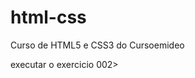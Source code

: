 # html-css
 Curso de HTML5 e CSS3 do Cursoemideo

<a href="https://dezidero.github.io/html-css/exercicios/exe002/"></a> executar o exercicio 002>